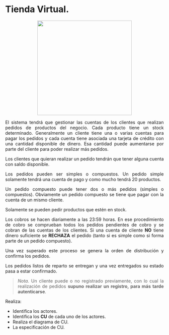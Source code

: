 <div align="justify">

# Tienda Virtual. 

<div align="center">
  <img src="https://www.emprenderalia.com/wp-content/uploads/Crear-una-tienda-online-en-10-pasos-3-meses-y-sin-inversion.jpg" width="300px" />
</div>

El sistema tendrá que gestionar las cuentas de los clientes que realizan pedidos de productos del negocio. Cada producto tiene un stock determinado. Generalmente un cliente tiene una o varias cuentas para pagar los pedidos y cada cuenta tiene asociada una tarjeta de crédito con una cantidad disponible de dinero. Esa cantidad puede aumentarse por parte del cliente para poder realizar más pedidos.

Los clientes que quieran realizar un pedido tendrán que tener alguna cuenta con saldo disponible.

Los pedidos pueden ser simples o compuestos. Un pedido simple solamente tendrá una cuenta de pago y como mucho tendrá 20 productos. 

Un pedido compuesto puede tener dos o más pedidos (simples o compuestos). Obviamente un pedido compuesto se tiene que pagar con la cuenta de un mismo cliente.

Solamente se pueden pedir productos que estén en stock.

Los cobros se hacen diariamente a las 23:59 horas. En ese procedimiento de cobro se comprueban todos los pedidos pendientes de cobro y se cobran de las cuentas de los clientes. Si una cuenta de cliente __NO__ tiene dinero suficiente se __RECHAZA__ el pedido (tanto si es simple como si forma parte de un pedido compuesto).

Una vez superado este proceso se genera la orden de distribución y confirma los pedidos.

Los pedidos listos de reparto se entregan y una vez entregados su estado pasa a estar confirmado.

> _Nota_. Un cliente puede o no registrado previamente, con lo cual la realización de pedidos __supuno realizar un registro, para más tarde autenticarse__.

Realiza:
- Identifica los actores.
- Identifica los __CU__ de cada uno de los actores.
- Realiza el diagrama de CU.
- La especificación de CU.


<!--  
<details>
      <summary>PULSA PARA VER LA SOLUCIÓN </summary>
  </br>
  <img src="img/">
  </br>
-->
</div>